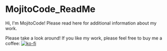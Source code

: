 # MojitoCode_ReadMe
Hi, I'm MojitoCode! Please read here for additional information about my work.

Please take a look around! If you like my work, please feel free to buy me a coffee: 
[![ko-fi](https://ko-fi.com/img/githubbutton_sm.svg)](https://ko-fi.com/A0A21GIO8I)
